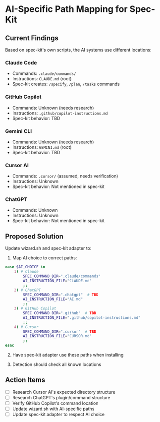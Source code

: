 # AI-Specific Path Mapping for Spec-Kit

## Current Findings

Based on spec-kit's own scripts, the AI systems use different locations:

### Claude Code
- Commands: `.claude/commands/`
- Instructions: `CLAUDE.md` (root)
- Spec-kit creates: `/specify`, `/plan`, `/tasks` commands

### GitHub Copilot
- Commands: Unknown (needs research)
- Instructions: `.github/copilot-instructions.md`
- Spec-kit behavior: TBD

### Gemini CLI
- Commands: Unknown (needs research)
- Instructions: `GEMINI.md` (root)
- Spec-kit behavior: TBD

### Cursor AI
- Commands: `.cursor/` (assumed, needs verification)
- Instructions: Unknown
- Spec-kit behavior: Not mentioned in spec-kit

### ChatGPT
- Commands: Unknown
- Instructions: Unknown
- Spec-kit behavior: Not mentioned in spec-kit

## Proposed Solution

Update wizard.sh and spec-kit adapter to:

1. Map AI choice to correct paths:
```bash
case $AI_CHOICE in
    1) # Claude
        SPEC_COMMAND_DIR=".claude/commands"
        AI_INSTRUCTION_FILE="CLAUDE.md"
        ;;
    2) # ChatGPT
        SPEC_COMMAND_DIR=".chatgpt"  # TBD
        AI_INSTRUCTION_FILE="AI.md"
        ;;
    3) # GitHub Copilot
        SPEC_COMMAND_DIR=".github"  # TBD
        AI_INSTRUCTION_FILE=".github/copilot-instructions.md"
        ;;
    4) # Cursor
        SPEC_COMMAND_DIR=".cursor"  # TBD
        AI_INSTRUCTION_FILE="CURSOR.md"
        ;;
esac
```

2. Have spec-kit adapter use these paths when installing

3. Detection should check all known locations

## Action Items
- [ ] Research Cursor AI's expected directory structure
- [ ] Research ChatGPT's plugin/command structure
- [ ] Verify GitHub Copilot's command location
- [ ] Update wizard.sh with AI-specific paths
- [ ] Update spec-kit adapter to respect AI choice